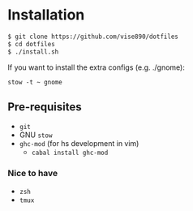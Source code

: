 # Installation
```bash
$ git clone https://github.com/vise890/dotfiles
$ cd dotfiles
$ ./install.sh
```

If you want to install the extra configs (e.g. ./gnome):
```
stow -t ~ gnome
```

## Pre-requisites
- `git`
- GNU `stow`
- `ghc-mod` (for hs development in vim)
  - `cabal install ghc-mod`

### Nice to have
- `zsh`
- `tmux`
